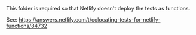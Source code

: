 This folder is required so that Netlify doesn't deploy the tests as functions.

See: https://answers.netlify.com/t/colocating-tests-for-netlify-functions/84732
